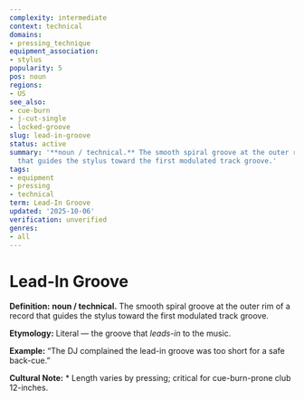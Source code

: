 ```yaml
---
complexity: intermediate
context: technical
domains:
- pressing_technique
equipment_association:
- stylus
popularity: 5
pos: noun
regions:
- US
see_also:
- cue-burn
- j-cut-single
- locked-groove
slug: lead-in-groove
status: active
summary: '**noun / technical.** The smooth spiral groove at the outer rim of a record
  that guides the stylus toward the first modulated track groove.'
tags:
- equipment
- pressing
- technical
term: Lead-In Groove
updated: '2025-10-06'
verification: unverified
genres:
- all
---
```


# Lead-In Groove

**Definition:** **noun / technical.** The smooth spiral groove at the outer rim of a record that guides the stylus toward the first modulated track groove.

**Etymology:** Literal — the groove that *leads-in* to the music.

**Example:** “The DJ complained the lead-in groove was too short for a safe back-cue.”

**Cultural Note:** * Length varies by pressing; critical for cue-burn-prone club 12-inches.

